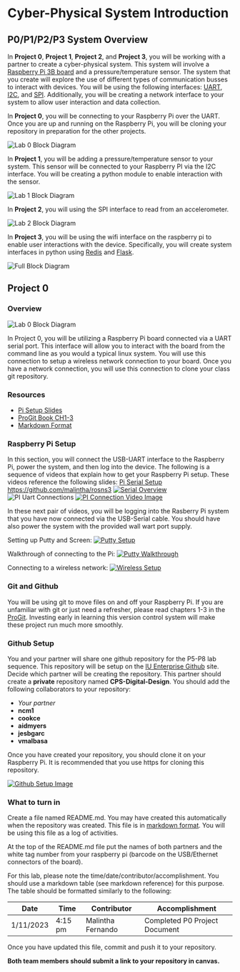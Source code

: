 # Cyber-Physical System Introduction

## P0/P1/P2/P3 System Overview

In **Project 0**, **Project 1**, **Project 2**, and **Project 3**, you will be working
with a partner to create a cyber-physical system. This system will
involve a [Raspberry Pi 3B board](https://www.raspberrypi.org/) and  a
pressure/temperature sensor. The
system that you create will explore the use of different types of
communication busses to interact with devices. You will be using the
following interfaces:
[UART](https://en.wikipedia.org/wiki/Universal_asynchronous_receiver-transmitter),
[I2C](https://en.wikipedia.org/wiki/I%C2%B2C), and
[SPI](https://en.wikipedia.org/wiki/Serial_Peripheral_Interface). Additionally,
you will be creating a network interface to your system to allow user
interaction and data collection.

In **Project 0**, you will be connecting to your Raspberry Pi over the
UART. Once you are up and running on the Raspberry Pi, you will be
cloning your repository in preparation for the other projects.

![Lab 0 Block Diagram](assets/P0/blocks_lab0.png)

In **Project 1**, you will be adding a pressure/temperature sensor to
your system. This sensor will be connected to your Raspberry PI via
the I2C interface. You will be creating a python module to enable
interaction with the sensor.

![Lab 1 Block Diagram](assets/P0/blocks_lab1.png)

In **Project 2**, you will using the SPI interface to read from an accelerometer. 

![Lab 2 Block Diagram](assets/P0/blocks_lab2.png)

In **Project 3**, you will be using the wifi interface on the
raspberry pi to enable user interactions with the
device. Specifically, you will create system interfaces in python
using [Redis](https://redis.io/) and
[Flask](https://en.wikipedia.org/wiki/Flask_(web_framework)).

![Full Block Diagram](assets/P0/blocks_full.png)

## Project 0

### Overview

![Lab 0 Block Diagram](assets/P0/blocks_lab0.png)

In Project 0, you will be utilizing a Raspberry Pi board connected via
a UART serial port. This interface will allow you to interact with the
board from the command line as you would a typical linux system. You
will use this connection to setup a wireless network connection to
your board. Once you have a network connection, you will use this
connection to clone your class git repository.

### Resources

* [Pi Setup Slides](../docs/pi_serial_setup.pdf)
* [ProGit Book CH1-3](https://git-scm.com/book/en/v2)
* [Markdown
Format](https://guides.github.com/features/mastering-markdown/)

### Raspberry Pi Setup

In this section, you will connect the USB-UART interface to the
Raspberry Pi, power the system, and then log into the device. The
following is a sequence of videos that explain how to get your
Raspberry Pi setup. These videos reference the following slides: [Pi Serial Setup](../docs/pi_serial_setup.pdf)
https://github.com/malintha/rosns3
[![Serial Overview](assets/P0/serial_port_overview.jpg)](https://iu.mediaspace.kaltura.com/media/1_559zxkqp)
![PI Uart Connections](assets/P0/pi_uart_connections.jpg)
[![PI Connection Video Image](assets/P0/pi_connection_video.jpg)](https://iu.mediaspace.kaltura.com/media/1_35m4dmw8)

In these next pair of videos, you will be logging into the Rasberry Pi
system that you have now connected via the USB-Serial cable. You
should have also power the system with the provided wall wart port
supply.

Setting up Putty and Screen:
[![Putty Setup](assets/P0/putty_slides.jpg)](https://iu.mediaspace.kaltura.com/media/1_jtft60u1)

Walkthrough of connecting to the Pi:
[![Putty Walkthrough](assets/P0/putty_walkthrough.jpg)](https://iu.mediaspace.kaltura.com/media/1_t1tcud2q)

Connecting to a wireless network:
[![Wireless Setup](assets/P0/wireless_setup.jpg)](https://iu.mediaspace.kaltura.com/media/1_1wfuq2uw)

### Git and Github

You will be using git to move files on and off your Raspberry Pi. If
you are unfamiliar with git or just need a refresher, please read
chapters 1-3 in the
[ProGit](https://git-scm.com/book/en/v2). Investing early in learning
this version control system will make these project run much more
smoothly.

### Github Setup 

You and your partner will share one github repository for the P5-P8
lab sequence. This repository will be setup on the [IU Enterprise
Github](https://kb.iu.edu/d/bagk) site. Decide which partner will be
creating the repository. This partner should create a **private**
repository named **CPS-Digital-Design**. You should add the following
collaborators to your repository:

* *Your partner*
* **ncm1**
* **cookce**
* **aidmyers**
* **jesbgarc**
* **vmalbasa**

Once you have created your repository, you should clone it on your
Raspberry Pi. It is recommended that you use https for cloning this
repository.

[![Github Setup Image](assets/P0/github_image.jpg)](https://iu.mediaspace.kaltura.com/media/1_vptrmyqb)

### What to turn in

Create a file named README.md. You may have created this automatically
when the repository was created. This file is in [markdown
format](https://guides.github.com/features/mastering-markdown/). You
will be using this file as a log of activities. 

At the top of the README.md file put the names of both partners and
the white tag number from your raspberry pi (barcode on the
USB/Ethernet connectors of the board).

For this lab, please note the
time/date/contributor/accomplishment. You should use a markdown table
(see markdown reference) for this purpose. The table should be
formatted similarly to the following:

Date | Time | Contributor | Accomplishment
-----|------|-------------|---------------
1/11/2023|4:15 pm| Malintha Fernando | Completed P0 Project Document

Once you have updated this file, commit and push it to your
repository. 

**Both team members should submit a link to your
repository in canvas.**








